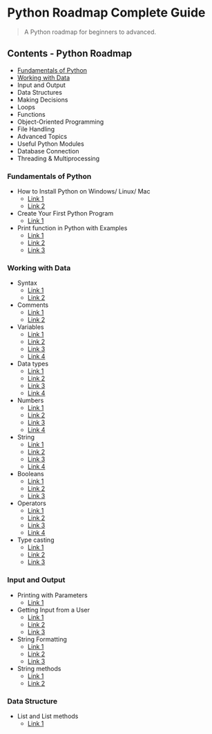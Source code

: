 # Python Roadmap Complete Guide
> A Python roadmap for beginners to advanced.

## Contents - Python Roadmap

* [Fundamentals of Python](#fundamentals-of-python)
* [Working with Data](#working-with-data)
* Input and Output
* Data Structures
* Making Decisions
* Loops
* Functions
* Object-Oriented Programming
* File Handling
* Advanced Topics
* Useful Python Modules
* Database Connection
* Threading & Multiprocessing

### Fundamentals of Python

- How to Install Python on Windows/ Linux/ Mac
  - [Link 1](https://www.guru99.com/how-to-install-python.html)
  - [Link 2](https://www.python.org/downloads/)
- Create Your First Python Program
  - [Link 1](https://www.guru99.com/creating-your-first-python-program.html)
- Print function in Python with Examples
  - [Link 1](https://www.programiz.com/python-programming/methods/built-in/print)
  - [Link 2](https://www.w3schools.com/python/ref_func_print.asp)
  - [Link 3](https://www.guru99.com/print-python-examples.html)

### Working with Data

- Syntax
  - [Link 1](https://www.w3schools.com/python/python_syntax.asp)
  - [Link 2](https://www.tutorialspoint.com/python/python_basic_syntax.htm)
- Comments
  - [Link 1](https://www.w3schools.com/python/python_comments.asp)
  - [Link 2](https://www.programiz.com/python-programming/comments)
- Variables
  - [Link 1](https://www.w3schools.com/python/python_variables.asp)
  - [Link 2](https://www.guru99.com/variables-in-python.html)
  - [Link 3](https://www.tutorialspoint.com/python/python_variable_types.htm)
  - [Link 4](https://www.geeksforgeeks.org/python-variables/)
- Data types
  - [Link 1](https://www.w3schools.com/python/python_datatypes.asp)
  - [Link 2](https://www.programiz.com/python-programming/variables-datatypes)
  - [Link 3](https://www.geeksforgeeks.org/python/python-data-types/)
  - [Link 4](https://www.tpointtech.com/python-data-types)
- Numbers
  - [Link 1](https://www.w3schools.com/python/python_numbers.asp)
  - [Link 2](https://www.tutorialspoint.com/python/python_numbers.htm)
  - [Link 3](https://www.programiz.com/python-programming/numbers)
  - [Link 4](https://www.geeksforgeeks.org/python/python-numbers/)
- String
  - [Link 1](https://www.w3schools.com/python/python_strings.asp)
  - [Link 2](https://www.programiz.com/python-programming/string)
  - [Link 3](https://www.tutorialspoint.com/python/python_strings.htm)
  - [Link 4](https://www.geeksforgeeks.org/python/python-string/)
- Booleans
  - [Link 1](https://www.w3schools.com/python/python_booleans.asp)
  - [Link 2](https://www.geeksforgeeks.org/python/boolean-data-type-in-python/)
  - [Link 3](https://problemsolvingwithpython.com/04-Data-Types-and-Variables/04.02-Boolean-Data-Type/)
- Operators
  - [Link 1](https://www.w3schools.com/python/python_operators.asp)
  - [Link 2](https://www.programiz.com/python-programming/operators)
  - [Link 3](https://www.geeksforgeeks.org/python/python-operators/)
  - [Link 4](https://www.tutorialspoint.com/python/python_operators.htm)
- Type casting
  - [Link 1](https://www.w3schools.com/python/python_casting.asp)
  - [Link 2](https://www.programiz.com/python-programming/type-conversion-and-casting)
  - [Link 3](https://www.geeksforgeeks.org/python/python-operators/)

### Input and Output
- Printing with Parameters
  - [Link 1](https://www.geeksforgeeks.org/python/python-sep-parameter-print/)
- Getting Input from a User
  - [Link 1](https://www.w3schools.com/python/ref_func_input.asp)
  - [Link 2](https://www.programiz.com/python-programming/input-output-import)
  - [Link 3](https://www.geeksforgeeks.org/python/taking-input-in-python/)
- String Formatting
  - [Link 1](https://www.w3schools.com/python/ref_string_format.asp)
  - [Link 2](https://www.geeksforgeeks.org/python/python-string-format-method/)
  - [Link 3](https://www.programiz.com/python-programming/methods/string/format)
- String methods
  - [Link 1](https://www.w3schools.com/python/python_ref_string.asp)
  - [Link 2](https://www.programiz.com/python-programming/methods/string)

### Data Structure

- List and List methods
  - [Link 1](https://www.w3schools.com/python/python_lists.asp)
